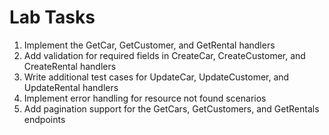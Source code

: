 # Lab Tasks

1. Implement the GetCar, GetCustomer, and GetRental handlers
2. Add validation for required fields in CreateCar, CreateCustomer, and CreateRental handlers
3. Write additional test cases for UpdateCar, UpdateCustomer, and UpdateRental handlers
4. Implement error handling for resource not found scenarios
5. Add pagination support for the GetCars, GetCustomers, and GetRentals endpoints